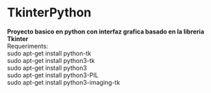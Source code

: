 # TkinterPython
<b>Proyecto basico en python con interfaz grafica basado en la libreria Tkinter</b><br>
Requeriments:<br>
sudo apt-get install python-tk<br>
sudo apt-get install python3-tk<br>
sudo apt-get install python3<br>
sudo apt-get install python3-PIL<br>
sudo apt-get install python3-imaging-tk

